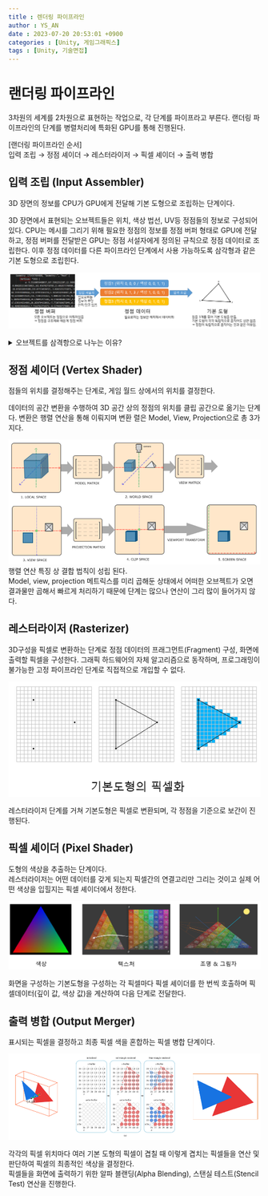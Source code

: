 ```yaml
---
title : 렌더링 파이프라인
author : YS_AN
date : 2023-07-20 20:53:01 +0900
categories : [Unity, 게임그래픽스]
tags : [Unity, 기술면접]
---
```


# 랜더링 파이프라인

3차원의 세계를 2차원으로 표현하는 작업으로, 각 단계를 파이프라고 부른다. 
랜더링 파이프라인의 단계를 병렬처리에 특화된 GPU를 통해 진행된다. 

[랜더링 파이프라인 순서] <br/>
입력 조립 → 정점 셰이더 → 레스터라이저 → 픽셀 셰이더 → 출력 병합 

## 입력 조립 (Input Assembler)

3D 장면의 정보를 CPU가 GPU에게 전달해 기본 도형으로 조립하는 단계이다. 

3D 장면에서 표현되는 오브젝트들은 위치, 색상 법선, UV등 정점들의 정보로 구성되어 있다. CPU는 메시를 그리기 위해 필요한 정점의 정보를 정점 버퍼 형태로 GPU에 전달하고, 정점 버퍼를 전달받은 GPU는 정점 서설자에게 정의된 규칙으로 정점 데이터로 조립한다.
이후 정점 데이터를 다른 파이프라인 단계에서 사용 가능하도록 삼각형과 같은 기본 도형으로 조립힌다. 

![입력조립 이미지](../../assets/img//post/Unity/GameGraphics/072001_InputAssembler.PNG)

<details>
<summary markdown="span"> 
오브젝트를 삼격항으로 나누는 이유? 
</summary>
&nbsp;&nbsp;&nbsp;● 삼각형은 세 점으로 정의 되어 있고, 평면 상에서 간단하게 표현이 가능하다. <br/>
&nbsp;&nbsp;&nbsp;&nbsp;&nbsp;&nbsp;&nbsp;&nbsp;이는 다시 말하면 삼각형의 정점 좌표를 계산하기 쉽다는 의미가 된다.<br/>
&nbsp;&nbsp;&nbsp;&nbsp;&nbsp;&nbsp;&nbsp;&nbsp;따라서 삼각형을 렌더링 할 대 가장 효율적으로 처리가 가능하다.  <br/>
&nbsp;&nbsp;&nbsp;● 다양한 형상의 오브젝트를 삼격형으로 나누면 곡면 근사화가 쉽다.  <br/>
&nbsp;&nbsp;&nbsp;&nbsp;&nbsp;&nbsp;&nbsp;&nbsp;삼각형은 평면에 대해 수학적 계산이 간단하며 다양한 곡면을 근사화 할 수 있다. &nbsp;<br/>
&nbsp;&nbsp;&nbsp;● 삼격형은 그룹화 되어 복잡한 형상을 간소화 할 수 있다. <br/>
&nbsp;&nbsp;&nbsp;&nbsp;&nbsp;&nbsp;&nbsp;&nbsp;삼각형 스트립(triangle strip)과 같은 방법을 사용해 연속된 삼각형을 그릴 수 &nbsp;있다. <br/>
&nbsp;&nbsp;&nbsp;&nbsp;&nbsp;&nbsp;&nbsp;&nbsp;이를 통해 중복을 점점 줄이고 랜더링 성능을 향상 시킬 수 있다. <br/>
&nbsp;&nbsp;&nbsp;● 업계에서 표준화 된 방법으로 채택되어 왔다. <br/>
&nbsp;&nbsp;&nbsp;&nbsp;&nbsp;&nbsp;&nbsp;&nbsp;이 때문에 대부분의 GPU나 랜더링 소프트웨어가 삼각형 렌더링에 최적화 되어 있다.
</details>

## 정점 셰이더 (Vertex Shader)

점들의 위치를 결정해주는 단계로, 게임 월드 상에서의 위치를 결정한다.

데이터의 공간 변환을 수행하여 3D 공간 상의 정점의 위치를 클립 공간으로 옮기는 단계다. 
변환은 행렬 연산을 통해 이뤄지며 변환 렬은 Model, View, Projection으로 총 3가지다.

![정점셰이더 이미지](../../assets/img//post/Unity/GameGraphics/072002_VertexShader.PNG)
행렬 연산 특징 상 결합 법칙이 성립 된다. <br/>
Model, view, projection 메트릭스를 미리 곱해둔 상태에서 어떠한 오브젝트가 오면 결과물만 곱해서 빠르게 처리하기 때문에 단계는 많으나 연산이 그리 많이 들어가지 않다.

## 레스터라이저 (Rasterizer)

3D구성을 픽셀로 변환하는 단계로 정점 데이터의 프래그먼트(Fragment) 구성, 화면에 출력할 픽셀을 구성한다.
그래픽 하드웨어의 자체 알고리즘으로 동작하며, 프로그래밍이 불가능한 고정 파이프라인 단계로 직접적으로 개입할 수 없다. 

![레스터라이저 이미지](../../assets/img//post/Unity/GameGraphics/072003_Rasterizer.PNG)

레스터라이저 단계를 거쳐 기본도형은 픽셀로 변환되며, 각 정점을 기준으로 보간이 진행된다.

## 픽셀 셰이더 (Pixel Shader)

도형의 색상을 추출하는 단계이다. <br/>
레스터라이저는 어떤 데이터를 갖게 되는지 픽셀간의 연결고리만 그리는 것이고 실제 어떤 색상을 입힐지는 픽셀 셰이더에서 정한다.

![픽셀셰이더 이미지](../../assets/img//post/Unity/GameGraphics/072004_PixelShader.PNG)

화면을 구성하는 기본도형을 구성하는 각 픽셀마다 픽셀 셰이더를 한 번씩 호출하며 픽셀데이터(깊이 값, 색상 값)을 계산하여 다음 단계로 전달한다.

## 출력 병합 (Output Merger)

표시되는 픽셀을 결정하고 최종 픽셀 색을 혼합하는 픽셀 병합 단계이다.

![출력병합 이미지](../../assets/img//post/Unity/GameGraphics/072005_OutputMerger.PNG)

각각의 픽셀 위치마다 여러 기본 도형의 픽셀이 겹칠 때 이렇게 겹치는 픽셀들을 연산 및 판단하여 픽셀의 최종적인 색상을 결정한다. <br/>
픽셀들을 화면에 출력하기 위한 알파 블랜딩(Alpha Blending), 스탠실 테스트(Stencil Test) 연산을 진행한다.
